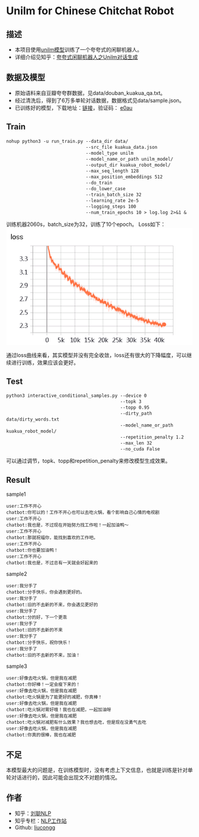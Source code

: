 # Unilm for Chinese Chitchat Robot

## 描述
* 本项目使用[unilm模型](https://github.com/YunwenTechnology/Unilm)训练了一个夸夸式的闲聊机器人。
* 详细介绍见知乎：[夸夸式闲聊机器人之Unilm对话生成](https://zhuanlan.zhihu.com/p/170358507)


## 数据及模型
* 原始语料来自豆瓣夸夸群数据，见data/douban_kuakua_qa.txt。
* 经过清洗后，得到了6万多单轮对话数据，数据格式见data/sample.json。
* 已训练好的模型，下载地址：[链接](https://pan.baidu.com/s/1OWxxeGC2rndwVCGav8kbqQ)，验证码： [e0au]()


## Train
```
nohup python3 -u run_train.py --data_dir data/ 
                              --src_file kuakua_data.json 
                              --model_type unilm 
                              --model_name_or_path unilm_model/ 
                              --output_dir kuakua_robot_model/ 
                              --max_seq_length 128 
                              --max_position_embeddings 512 
                              --do_train 
                              --do_lower_case 
                              --train_batch_size 32 
                              --learning_rate 2e-5 
                              --logging_steps 100 
                              --num_train_epochs 10 > log.log 2>&1 &
```
训练机器2060s，batch_size为32，训练了10个epoch。
Loss如下：
![avatar](image/tensorboard.png)

通过loss曲线来看，其实模型并没有完全收敛，loss还有很大的下降幅度，可以继续进行训练，效果应该会更好。

## Test
```
python3 interactive_conditional_samples.py --device 0
                                           --topk 3
                                           --topp 0.95
                                           --dirty_path data/dirty_words.txt
                                           --model_name_or_path kuakua_robot_model/
                                           --repetition_penalty 1.2
                                           --max_len 32 
                                           --no_cuda False
```
可以通过调节，topk、topp和repetition_penalty来修改模型生成效果。
## Result

sample1
```
user:工作不开心
chatbot:你可以的！工作不开心也可以去吃火锅，看个影响自己心情的电视剧
user:工作不开心
chatbot:我也是，不过现在开始努力找工作啦！一起加油鸭～
user:工作不开心
chatbot:那就祝福你，能找到喜欢的工作吧。
user:工作不开心
chatbot:你也要加油鸭！
user:工作不开心
chatbot:我也是，不过总有一天就会好起来的
```
sample2
```
user:我分手了
chatbot:分手快乐，你会遇到更好的。
user:我分手了
chatbot:旧的不去新的不来，你会遇见更好的
user:我分手了
chatbot:分的好，下一个更乖
user:我分手了
chatbot:旧的不去新的不来
user:我分手了
chatbot:分手快乐，祝你快乐！
user:我分手了
chatbot:旧的不去新的不来，加油！
```
sample3
```
user:好像去吃火锅，但是我在减肥
chatbot:你好棒！一定会瘦下来的！
user:好像去吃火锅，但是我在减肥
chatbot:吃火锅是为了能更好的减肥，你真棒！
user:好像去吃火锅，但是我在减肥
chatbot:吃火锅对胃好哦！我也在减肥，一起加油呀
user:好像去吃火锅，但是我在减肥
chatbot:吃火锅对减肥有什么效果？我也想去吃，但是现在没勇气去吃
user:好像去吃火锅，但是我在减肥
chatbot:你真的很棒，我也在减肥
```

## 不足
本模型最大的问题是，在训练模型时，没有考虑上下文信息，也就是训练是针对单轮对话进行的，因此可能会出现文不对题的情况。

## 作者
* 知乎：[刘聪NLP](https://www.zhihu.com/people/LiuCongNLP)
* 知乎专栏：[NLP工作站](https://zhuanlan.zhihu.com/c_1131882304422936576)
* Github: [liucongg](https://github.com/liucongg)